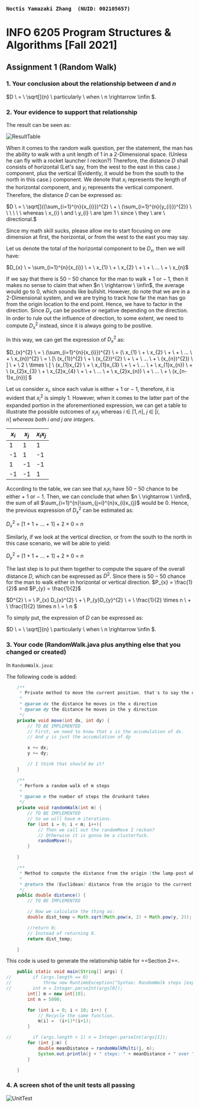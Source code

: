 ### `Noctis Yamazaki Zhang  (NUID: 002105657)          `

# INFO 6205 Program Structures & Algorithms [Fall 2021]

## Assignment 1 (Random Walk)

### 1. Your **conclusion** about the relationship between $d$ and $n$

$D \ = \ \sqrt[]{n} \ particularly \ when \ n \rightarrow \infin $.

### 2. Your **evidence** to support that relationship

 The result can be seen as:

![ResultTable](D:/GitHub/INFO-6205/src/main/java/edu/neu/coe/info6205/randomwalk/ResultTable.PNG)

When it comes to the random walk question, per the statement, the man has the ability to walk with a unit length of 1 in a 2-Dimensional space. (Unless he can fly with a rocket launcher I reckon?) Therefore, the distance $D$ shall consists of horizontal (Let's say, from the west to the east in this case.) component, plus the vertical (Evidently, it would be from the south to the north in this case.) component. We denote that $x_{i}$ represents the length of the horizontal component, and $y_{i}$ represents the vertical component.  Therefore, the distance $D$ can be expressed as:

$D \ = \ \sqrt[]{(\sum_{i=1}^{n}{x_{i}})^{2} \ + \ (\sum_{i=1}^{n}{y_{i}})^{2}} \ \ \ \ \ \ whereas \ x_{i} \ and \ y_{i} \ are \pm 1 \ since \ they \ are \ directional.$

Since my math skill sucks, please allow me to start focusing on one dimension at first, the horizontal, or from the west to the east you may say.

Let us denote the total of the horizontal component to be $D_{x}$, then we will have:

$D_{x} \ = \sum_{i=1}^{n}{x_{i}} \ = \ x_{1} \ + \ x_{2} \ + \ + \ ... \ + \ x_{n}$

If we say that there is $50-50$ chance for the man to walk $+ \ 1$ or $- \ 1$, then it makes no sense to claim that when $n \ \rightarrow \ \infin$, the average would go to $0$, which sounds like bullshit. However, do note that we are in a 2-Dimensional system, and we are trying to track how far the man has go from the origin location to the end point. Hence, we have to factor in the direction. Since $D_{x}$ can be positive or negative depending on the direction. In order to rule out the influence of direction, to some extent, we need to compute $D_{x}^{2}$ instead, since it is always going to be positive.

In this way, we can get the expression of  $D_{x}^{2}$ as:

$D_{x}^{2} \ = \ (\sum_{i=1}^{n}{x_{i}})^{2} \ = (\ x_{1} \ + \ x_{2} \ + \ + \ ... \ + \ x_{n})^{2} \\ = \ [\ (x_{1})^{2} \ + \ (x_{2})^{2} \ + \ + \ ... \ + \ (x_{n})^{2}) \ ] \ + \ 2 \ \times \ [ \ (x_{1}x_{2} \ + \ x_{1}x_{3} \ + \ + \ ... \ + \ x_{1}x_{n}) \ + \\ (x_{2}x_{3} \ + \ x_{2}x_{4} \ + \ + \ ... \ + \ x_{2}x_{n}) \ + \ ... \ + \ (x_{n-1}x_{n})] $

Let us consider $x_{i}$, since each value is either $+ \ 1$ or $- \ 1$, therefore, it is evident that $x_{i}^{2}$ is simply $1$. However, when it comes to the latter part of the expanded portion in the aforementioned expression, we can get a table to illustrate the possible outcomes of ${x_{i}x_{j}}$ whereas $i \ \in \ [1,n] , \ j \ \in \ [i,n] \ whereas \ both \ i \ and \ j \ are \ integers.$ 

| $x_{i}$ | $x_{j}$ | $x_{i}x_{j}$ |
| ------- | ------- | ------------ |
| 1       | 1       | 1            |
| -1      | 1       | -1           |
| 1       | -1      | -1           |
| -1      | -1      | 1            |

According to the table, we can see that $x_{i}x_{j}$ have $50-50$ chance to be either $+ \ 1$ or $- \ 1$. Then, we can conclude that when  $n \ \rightarrow \ \infin$, the sum of all $\sum_{i=1}^{n}\sum_{j=i}^{n}x_{i}x_{j}$ would be $0$. Hence, the previous expression of $D_{x}^{2}$ can be estimated as:

$D_{x}^{2} \ = \ [1 \ + \ 1 \ + \ ... \ + \ 1] \ + \ 2 \ \times \ 0 \ = \ n$

Similarly, if we look at the vertical direction, or from the south to the north in this case scenario, we will be able to yield:

$D_{y}^{2} \ = \ [1 \ + \ 1 \ + \ ... \ + \ 1] \ + \ 2 \ \times \ 0 \ = \ n$

The last step is to put them together to compute the square of the overall distance $D$, which can be expressed as $D^{2}$. Since there is $50-50$ chance for the man to walk either in horizontal or vertical direction. $P_{x} = \frac{1}{2}$ and $P_{y} = \frac{1}{2}$ 

$D^{2} \ = \ P_{x} D_{x}^{2} \ + \ P_{y}D_{y}^{2} \ = \ \frac{1}{2} \times n \ + \ \frac{1}{2} \times n \ = \ n $

To simply put, the expression of $D$ can be expressed as:

$D \ = \ \sqrt[]{n} \ particularly \ when \ n \rightarrow \infin $.

### 3. Your **code** (RandomWalk.java plus anything else that you changed or created)

In `RandomWalk.java`:

The following code is added:

```java
    /**
     * Private method to move the current position, that's to say the drunkard moves
     *
     * @param dx the distance he moves in the x direction
     * @param dy the distance he moves in the y direction
     */
    private void move(int dx, int dy) {
        // TO BE IMPLEMENTED
        // First, we need to know that x is the accumulation of dx.
        // And y is just the accumulation of dy

        x += dx;
        y += dy;

        // I think that should be it?
    }
```



```java
    /**
     * Perform a random walk of m steps
     *
     * @param m the number of steps the drunkard takes
     */
    private void randomWalk(int m) {
        // TO BE IMPLEMENTED
        // So we will have m iterations.
        for (int i = 0; i < m; i++){
            // Then we call out the randomMove I reckon?
            // Otherwise it is gonna be a clusterfuck.
            randomMove();
        }

    }
```



```java
    /**
     * Method to compute the distance from the origin (the lamp-post where the drunkard starts) to his current position.
     *
     * @return the (Euclidean) distance from the origin to the current position.
     */
    public double distance() {
        // TO BE IMPLEMENTED

        // Now we calculate the thing as:
        double dist_temp = Math.sqrt(Math.pow(x, 2) + Math.pow(y, 2));

        //return 0;
        // Instead of returning 0.
        return dist_temp;

    }
```

This code is used to generate the relationship table for ==Section 2==.

```java
    public static void main(String[] args) {
//        if (args.length == 0)
//            throw new RuntimeException("Syntax: RandomWalk steps [experiments]");
//        int m = Integer.parseInt(args[0]);
        int[] m = new int[10];
        int n = 5000;

        for (int i = 0; i < 10; i++) {
            // Recycle the same function.
            m[i] =  (i+1)*(i+1);
        }

//        if (args.length > 1) n = Integer.parseInt(args[1]);
        for (int j:m) {
            double meanDistance = randomWalkMulti(j, n);
            System.out.println(j + " steps: " + meanDistance + " over " + n + " experiments");
        }

    }
```

### 4. A screen shot of the unit tests all passing

![UnitTest](D:/GitHub/INFO-6205/src/main/java/edu/neu/coe/info6205/randomwalk/UnitTest.PNG)

